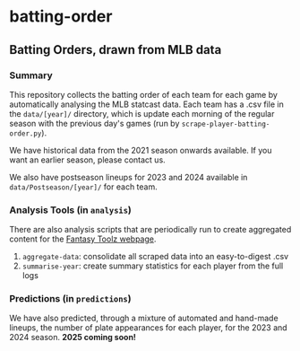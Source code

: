 # batting-order
## Batting Orders, drawn from MLB data

### Summary

This repository collects the batting order of each team for each game by automatically analysing the MLB statcast data. Each team has a .csv file in the `data/[year]/` directory, which is update each morning of the regular season with the previous day's games (run by `scrape-player-batting-order.py`).

We have historical data from the 2021 season onwards available. If you want an earlier season, please contact us.

We also have postseason lineups for 2023 and 2024 available in `data/Postseason/[year]/` for each team.

### Analysis Tools (in `analysis`)

There are also analysis scripts that are periodically run to create aggregated content for the [Fantasy Toolz webpage](https://fantasy-toolz.github.io).

1. `aggregate-data`: consolidate all scraped data into an easy-to-digest .csv
2. `summarise-year`: create summary statistics for each player from the full logs


### Predictions (in `predictions`)

We have also predicted, through a mixture of automated and hand-made lineups, the number of plate appearances for each player, for the 2023 and 2024 season. **2025 coming soon!**